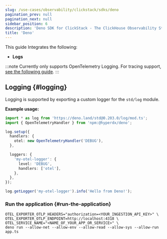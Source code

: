 ```yaml
---
slug: /use-cases/observability/clickstack/sdks/deno
pagination_prev: null
pagination_next: null
sidebar_position: 6
description: 'Deno SDK for ClickStack - The ClickHouse Observability Stack'
title: 'Deno'
---
```


This guide Integrates the following:

- **Logs**

:::note
Currently only supports OpenTelemetry Logging. For tracing support, [see the following guide](https://dev.to/grunet/leveraging-opentelemetry-in-deno-45bj#a-minimal-interesting-example).
:::

## Logging {#logging}

Logging is supported by exporting a custom logger for the `std/log` module.

**Example usage:**

```typescript
import * as log from 'https://deno.land/std@0.203.0/log/mod.ts';
import { OpenTelemetryHandler } from 'npm:@hyperdx/deno';

log.setup({
  handlers: {
    otel: new OpenTelemetryHandler('DEBUG'),
  },

  loggers: {
    'my-otel-logger': {
      level: 'DEBUG',
      handlers: ['otel'],
    },
  },
});

log.getLogger('my-otel-logger').info('Hello from Deno!');
```

### Run the application {#run-the-application}

```shell
OTEL_EXPORTER_OTLP_HEADERS="authorization=<YOUR_INGESTION_API_KEY>" \
OTEL_EXPORTER_OTLP_ENDPOINT=http://localhost:4318 \
OTEL_SERVICE_NAME="<NAME_OF_YOUR_APP_OR_SERVICE>" \
deno run --allow-net --allow-env --allow-read --allow-sys --allow-run app.ts
```
